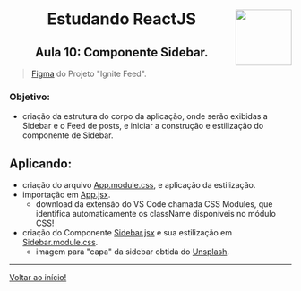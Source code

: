 <div align="center">
<a href="https://github.com/monicaquintal" target="_blank"><img align="right" height="100" src="https://cdn.jsdelivr.net/gh/devicons/devicon/icons/react/react-original.svg" /></a>
<h1>Estudando ReactJS</h1>
<h2>Aula 10: Componente Sidebar.</h2>
</div>

> [Figma](https://www.figma.com/community/file/1113573231685349036) do Projeto "Ignite Feed".

### Objetivo: 
- criação da estrutura do corpo da aplicação, onde serão exibidas a Sidebar e o Feed de posts, e iniciar a construção e estilização do componente de Sidebar.

## Aplicando:
- criação do arquivo [App.module.css](../../projetos/01-fundamentos-reactjs/src/App.module.css), e aplicação da estilização.
- importação em [App.jsx](../../projetos/01-fundamentos-reactjs/src/App.jsx).
  - download da extensão do VS Code chamada CSS Modules, que identifica automaticamente os className disponíveis no módulo CSS! 
- criação do Componente [Sidebar.jsx](../../projetos/01-fundamentos-reactjs/src/components/Sidebar.jsx) e sua estilização em [Sidebar.module.css](../../projetos/01-fundamentos-reactjs/src/components/Sidebar.module.css).
  - imagem para "capa" da sidebar obtida do [Unsplash](https://unsplash.com/pt-br).

---

[Voltar ao início!](https://github.com/monicaquintal/estudandoReact/)